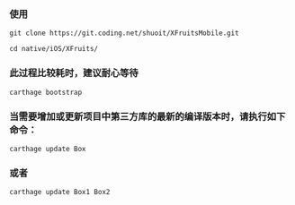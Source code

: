 ### 使用

```
git clone https://git.coding.net/shuoit/XFruitsMobile.git

cd native/iOS/XFruits/

```

### 此过程比较耗时，建议耐心等待

```
carthage bootstrap
```
	
### 当需要增加或更新项目中第三方库的最新的编译版本时，请执行如下命令：

	carthage update Box

### 或者

	carthage update Box1 Box2


